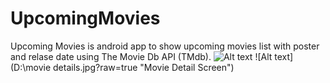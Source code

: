 # UpcomingMovies
Upcoming Movies is android app to show upcoming movies list with poster and relase date using The Movie Db API (TMdb).
![Alt text](D:\upcoming_movie_list.jpg?raw=true "Upcoming movies list screen")
![Alt text](D:\movie details.jpg?raw=true "Movie Detail Screen")
